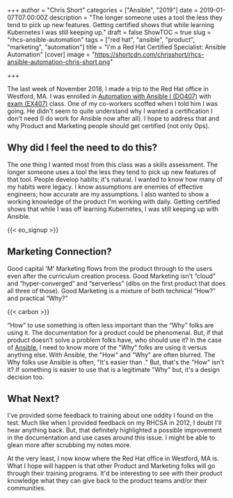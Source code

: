 +++
author = "Chris Short"
categories = ["Ansible", "2019"]
date = 2019-01-07T07:00:00Z
description = "The longer someone uses a tool the less they tend to pick up new features. Getting certified shows that while learning Kubernetes I was still keeping up."
draft = false
ShowTOC = true
slug = "rhcs-ansible-automation"
tags = ["red hat", "ansible", "product", "marketing", "automation"]
title = "I'm a Red Hat Certified Specialist: Ansible Automation"
[cover]
image = "https://shortcdn.com/chrisshort/rhcs-ansible-automation-chris-short.png"

+++

The last week of November 2018, I made a trip to the Red Hat office in Westford, MA. I was enrolled in [Automation with Ansible I (DO407)](https://www.redhat.com/en/services/certification/rhcs-ansible-automation) with [exam (EX407)](https://www.redhat.com/en/services/training/ex407-retired-red-hat-certified-specialist-in-ansible-automation-exam) class. One of my co-workers scoffed when I told him I was going. He didn't seem to quite understand why I wanted a certification I don't need (I do work for Ansible now after all). I hope to address that and why Product and Marketing people should get certified (not only Ops).

## Why did I feel the need to do this?

The one thing I wanted most from this class was a skills assessment. The longer someone uses a tool the less they tend to pick up new features of that tool. People develop habits; it's natural. I wanted to know how many of my habits were legacy. I know assumptions are enemies of effective engineers; how accurate are my assumptions. I also wanted to show a working knowledge of the product I'm working with daily. Getting certified shows that while I was off learning Kubernetes, I was still keeping up with Ansible.

{{< eo_signup >}}

## Marketing Connection?

Good capital 'M' Marketing flows from the product through to the users even after the curriculum creation process. Good Marketing isn't “cloud” and “hyper-converged” and “serverless” (dibs on the first product that does all three of those). Good Marketing is a mixture of both technical “How?” and practical “Why?”

{{< carbon >}}

“How” to use something is often less important than the “Why” folks are using it. The documentation for a product could be phenomenal. But, if that product doesn't solve a problem folks have, who should use it? In the case of [Ansible](https://www.ansible.com/), I need to know more of the "Why" folks are using it versus anything else. With Ansible, the "How" and "Why" are often blurred. The Why folks use Ansible is often, "It's easier than <X>." But, that's the "How" isn't it? If something is easier to use that is a legitimate "Why" but, it's a design decision too.

## What Next?

I've provided some feedback to training about one oddity I found on the test. Much like when I provided feedback on my RHCSA in 2012, I doubt I'll hear anything back. But, that definitely highlighted a possible improvement in the documentation and use cases around this issue. I might be able to glean more after scrubbing my notes more.

At the very least, I now know where the Red Hat office in Westford, MA is. What I hope will happen is that other Product and Marketing folks will go through their training programs. It'd be interesting to see with their product knowledge what they can give back to the product teams and/or their communities.
